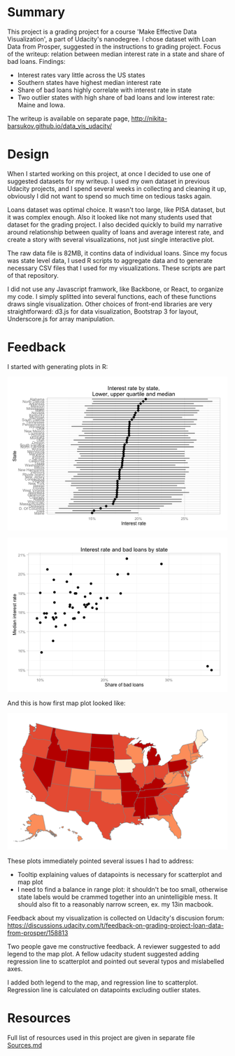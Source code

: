Summary
=====

This project is a grading project for a course 'Make Effective Data Visualization', a part of Udacity's nanodegree. I chose dataset with Loan Data from Prosper, suggested in the instructions to grading project. Focus of the writeup: relation between median interest rate in a state and share of bad loans. Findings: 

 * Interest rates vary little across the US states
 * Southern states have highest median interest rate
 * Share of bad loans highly correlate with interest rate in state
 * Two outlier states with high share of bad loans and low interest rate: Maine and Iowa.

The writeup is available on separate page, http://nikita-barsukov.github.io/data_vis_udacity/ 

Design
=======

When I started working on this project, at once I decided to use one of suggested datasets for my writeup. I used my own dataset in previous Udacity projects, and I spend several weeks in collecting and cleaning it up, obviously I did not want to spend so much time on tedious tasks again. 

Loans dataset was optimal choice. It wasn't too large, like PISA dataset, but it was complex enough. Also it looked like not many students used that dataset for the grading project. I also decided quickly to build my narrative around relationship between quality of loans and average interest rate, and create a story with several visualizations, not just single interactive plot.

The raw data file is 82MB, it contins data of individual loans. Since my focus was state level data, I used R scripts to aggregate data and to generate necessary CSV files that I used for my visualizations. These scripts are part of that repository. 

I did not use any Javascript framwork, like Backbone, or React, to organize my code. I simply splitted into several functions, each of these functions draws single visualization. Other choices of front-end libraries are very straightforward: d3.js for data visualization, Bootstrap 3 for layout, Underscore.js for array manipulation.

Feedback
=======

I started with generating plots in R:

![Range of interest rate](images/quartiles_plot.png)

![Bad loans and interest rates](images/scatterplot.png)

And this is how first map plot looked like:

![US Map plot, first iteration](images/us_map_viz.png)

These plots immediately pointed several issues I had to address: 

* Tooltip explaining values of datapoints is necessary for scatterplot and map plot
* I need to find a balance in range plot: it shouldn't be too small, otherwise state labels would be crammed together into an unintelligible mess. It should also fit to a reasonably narrow screen, ex. my 13in macbook. 

Feedback about my visualization is collected on Udacity's discusion forum: https://discussions.udacity.com/t/feedback-on-grading-project-loan-data-from-prosper/158813 

Two people gave me constructive feedback. A reviewer suggested to add legend to the map plot. A fellow udacity student suggested adding regression line to scatterplot and pointed out several typos and mislabelled axes.

I added both legend to the map, and regression line to scatterplot. Regression line is calculated on datapoints excluding outlier states.

Resources
=======

Full list of resources used in this project are given in separate file [Sources.md](https://github.com/nikita-barsukov/data_vis_udacity/blob/master/Sources.md)
